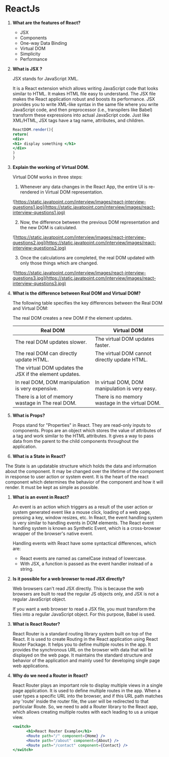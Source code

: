 # ReactJs

1. **What are the features of React?**
    - JSX
    - Components
    - One-way Data Binding
    - Virtual DOM
    - Simplicity
    - Performance
2. **What is JSX ?**
    
    
    JSX stands for JavaScript XML. 
    
    It is a React extension which allows writing JavaScript code that looks similar to HTML. It makes HTML file easy to understand. The JSX file makes the React application robust and boosts its performance. JSX provides you to write XML-like syntax in the same file where you write JavaScript code, and then preprocessor (i.e., transpilers like Babel) transform these expressions into actual JavaScript code. Just like XML/HTML, JSX tags have a tag name, attributes, and children.
    
    ```jsx
    ReactDOM.render(){
    return(
    <div>
    <h1> display something </h1>
    </div>
    )
    }
    ```
    
3. **Explain the working of Virtual DOM.**
    
    Virtual DOM works in three steps:
    
    1. Whenever any data changes in the React App, the entire UI is re-rendered in Virtual DOM representation.
    
    ![https://static.javatpoint.com/interview/images/react-interview-questions1.jpg](https://static.javatpoint.com/interview/images/react-interview-questions1.jpg)
    
    2. Now, the difference between the previous DOM representation and the new DOM is calculated.
    
    ![https://static.javatpoint.com/interview/images/react-interview-questions2.jpg](https://static.javatpoint.com/interview/images/react-interview-questions2.jpg)
    
    3. Once the calculations are completed, the real DOM updated with only those things which are changed.
    
    ![https://static.javatpoint.com/interview/images/react-interview-questions3.jpg](https://static.javatpoint.com/interview/images/react-interview-questions3.jpg)
    
4. **What is the difference between Real DOM and Virtual DOM?**
    
    The following table specifies the key differences between the Real DOM and Virtual DOM:
    
    The real DOM creates a new DOM if the element updates.
    
    | Real DOM | Virtual DOM |
    | --- | --- |
    | The real DOM updates slower. | The virtual DOM updates faster. |
    | The real DOM can directly update HTML. | The virtual DOM cannot directly update HTML. |
    | The virtual DOM updates the JSX if the element updates. |  |
    | In real DOM, DOM manipulation is very expensive. | In virtual DOM, DOM manipulation is very easy. |
    | There is a lot of memory wastage in The real DOM. | There is no memory wastage in the virtual DOM. |
    
5. **What is Props?**
    
    Props stand for "Properties" in React. They are read-only inputs to components. Props are an object which stores the value of attributes of a tag and work similar to the HTML attributes. It gives a way to pass data from the parent to the child components throughout the application.
    

6. **What is a State in React?**

The State is an updatable structure which holds the data and information about the component. It may be changed over the lifetime of the component in response to user action or system event. It is the heart of the react component which determines the behavior of the component and how it will render. It must be kept as simple as possible.

1. **What is an event in React?**
    
    An event is an action which triggers as a result of the user action or system generated event like a mouse click, loading of a web page, pressing a key, window resizes, etc. In React, the event handling system is very similar to handling events in DOM elements. The React event handling system is known as Synthetic Event, which is a cross-browser wrapper of the browser's native event.
    
    Handling events with React have some syntactical differences, which are:
    
    - React events are named as camelCase instead of lowercase.
    - With JSX, a function is passed as the event handler instead of a string.
    
2. **Is it possible for a web browser to read JSX directly?**
    
    
    Web browsers can't read JSX directly. This is because the web browsers are built to read the regular JS objects only, and JSX is not a regular JavaScript object.
    
    If you want a web browser to read a JSX file, you must transform the files into a regular JavaScript object. For this purpose, Babel is used.
    
3. **What is React Router?**
    
    React Router is a standard routing library system built on top of the React. It is used to create Routing in the React application using React Router Package. It helps you to define multiple routes in the app. It provides the synchronous URL on the browser with data that will be displayed on the web page. It maintains the standard structure and behavior of the application and mainly used for developing single page web applications.
    
4. **Why do we need a Router in React?**
    
    React Router plays an important role to display multiple views in a single page application. It is used to define multiple routes in the app. When a user types a specific URL into the browser, and if this URL path matches any 'route' inside the router file, the user will be redirected to that particular Route. So, we need to add a Router library to the React app, which allows creating multiple routes with each leading to us a unique view.
    
    ```jsx
    <switch>  
          <h1>React Router Example</h1>  
          <Route path="/" component={Home} />  
          <Route path="/about" component={About} />  
          <Route path="/contact" component={Contact} />  
    </switch>
    ```